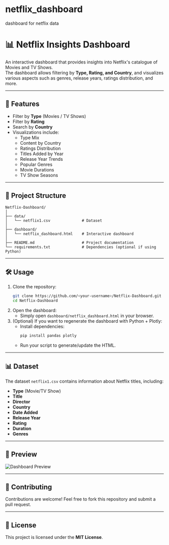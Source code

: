 # netflix_dashboard
dashboard for netflix data
# 📊 Netflix Insights Dashboard

An interactive dashboard that provides insights into Netflix's catalogue of Movies and TV Shows.  
The dashboard allows filtering by **Type, Rating, and Country**, and visualizes various aspects such as genres, release years, ratings distribution, and more.

---

## 🚀 Features
- Filter by **Type** (Movies / TV Shows)
- Filter by **Rating**
- Search by **Country**
- Visualizations include:
  - Type Mix
  - Content by Country
  - Ratings Distribution
  - Titles Added by Year
  - Release Year Trends
  - Popular Genres
  - Movie Durations
  - TV Show Seasons

---

## 📂 Project Structure
```
Netflix-Dashboard/
│
├── data/
│   └── netflix1.csv              # Dataset
│
├── dashboard/
│   └── netflix_dashboard.html    # Interactive dashboard
│
├── README.md                     # Project documentation
└── requirements.txt              # Dependencies (optional if using Python)
```

---

## 🛠️ Usage
1. Clone the repository:
   ```bash
   git clone https://github.com/<your-username>/Netflix-Dashboard.git
   cd Netflix-Dashboard
   ```
2. Open the dashboard:
   - Simply open `dashboard/netflix_dashboard.html` in your browser.
3. (Optional) If you want to regenerate the dashboard with Python + Plotly:
   - Install dependencies:
     ```bash
     pip install pandas plotly
     ```
   - Run your script to generate/update the HTML.

---

## 📊 Dataset
The dataset `netflix1.csv` contains information about Netflix titles, including:
- **Type** (Movie/TV Show)  
- **Title**  
- **Director**  
- **Country**  
- **Date Added**  
- **Release Year**  
- **Rating**  
- **Duration**  
- **Genres**

---

## 📸 Preview
![Dashboard Preview](https://via.placeholder.com/800x400.png?text=Netflix+Dashboard)

---

## 🤝 Contributing
Contributions are welcome! Feel free to fork this repository and submit a pull request.

---

## 📜 License
This project is licensed under the **MIT License**.

